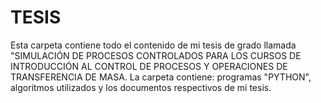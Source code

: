 # TESIS

Esta carpeta contiene todo el contenido de mi tesis de grado llamada "SIMULACIÓN DE PROCESOS CONTROLADOS PARA LOS CURSOS DE INTRODUCCIÓN AL CONTROL DE PROCESOS Y OPERACIONES DE TRANSFERENCIA DE MASA. La carpeta contiene: programas "PYTHON", algoritmos utilizados y los documentos respectivos de mi tesis. 
